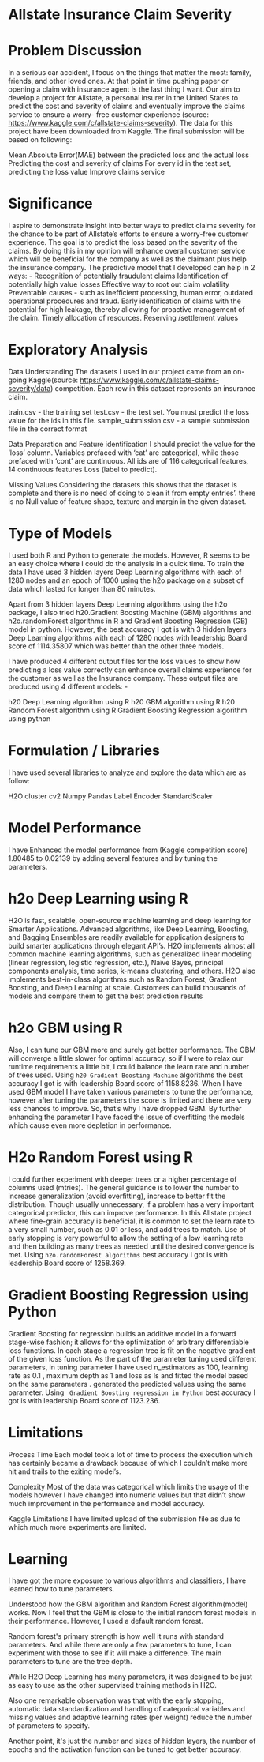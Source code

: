 # Allstate Insurance Claim Severity

# Problem Discussion
  In a serious car accident, I focus on the things that matter the most: family, friends, and other loved ones. At that point in time     pushing paper or opening a claim with insurance agent is the last thing I want. Our aim to develop a project for Allstate, a personal   insurer in the United States to predict the cost and severity of claims and eventually improve the claims service to ensure a worry-     free customer experience (source: https://www.kaggle.com/c/allstate-claims-severity). The data for this project have been downloaded     from Kaggle. The final submission will be based on following:

  Mean Absolute Error(MAE) between the predicted loss and the actual loss
  Predicting the cost and severity of claims
  For every id in the test set, predicting the loss value
  Improve claims service

# Significance
  I aspire to demonstrate insight into better ways to predict claims severity for the chance to be part of Allstate’s efforts to ensure   a worry-free customer experience. The goal is to predict the loss based on the severity of the claims. By doing this in my opinion       will enhance overall customer service which will be beneficial for the company as well as the claimant plus help the insurance           company. The predictive model that I developed can help in 2 ways: -
  Recognition of potentially fraudulent claims
  Identification of potentially high value losses
  Effective way to root out claim volatility
  Preventable causes - such as inefficient processing, human error, outdated operational procedures and fraud.
  Early identification of claims with the potential for high leakage, thereby allowing for proactive management of the claim.
  Timely allocation of resources.
  Reserving /settlement values

# Exploratory Analysis
  Data Understanding
  The datasets I used in our project came from an on-going Kaggle(source: https://www.kaggle.com/c/allstate-claims-severity/data)         competition. Each row in this dataset represents an insurance claim. 

  train.csv - the training set
  test.csv - the test set. You must predict the loss value for the ids in this file.
  sample_submission.csv - a sample submission file in the correct format


  Data Preparation and Feature identification
  I should predict the value for the ‘loss’ column. Variables prefaced with ‘cat’ are categorical, while those prefaced with ‘cont’ are   continuous. All ids are of 116 categorical features, 14 continuous features Loss (label to predict).


  Missing Values
  Considering the datasets this shows that the dataset is complete and there is no need of doing to clean it from empty entries’. there   is no Null value of feature shape, texture and margin in the given dataset.


# Type of Models

  I used both R and Python to generate the models. However, R seems to be an easy choice where I could do the analysis in a quick time.   To train the data I have used 3 hidden layers Deep Learning algorithms with each of 1280 nodes and an epoch of 1000 using the h2o       package on a subset of data which lasted for longer than 80 minutes.

  Apart from 3 hidden layers Deep Learning algorithms using the h2o package, I also tried h20.Gradient Boosting Machine (GBM) algorithms    and h2o.randomForest algorithms in R and Gradient Boosting Regression (GB) model in python. However, the best accuracy I got is with   3 hidden layers Deep Learning algorithms with each of 1280 nodes with leadership Board score of 1114.35807 which was better than the     other three models.


  I have produced 4 different output files for the loss values to show how predicting a loss value correctly can enhance overall claims   experience for the customer as well as the Insurance company. These output files are produced using 4 different models: -

  h20 Deep Learning algorithm using R
 	h20 GBM algorithm using R
  h20 Random Forest algorithm using R
  Gradient Boosting Regression algorithm using python


# Formulation / Libraries

 I have used several libraries to analyze and explore the data which are as follow:

 H2O cluster
 cv2
 Numpy
 Pandas
 Label Encoder
 StandardScaler

# Model Performance

 I have Enhanced the model performance from (Kaggle competition score) 1.80485 to 0.02139 by adding several features and by tuning the parameters. 


# h2o Deep Learning using R
 H2O is fast, scalable, open-source machine learning and deep learning for Smarter Applications. Advanced algorithms, like Deep Learning, Boosting, and Bagging Ensembles are readily available for application designers to build smarter applications through elegant API’s. H2O implements almost all common machine learning algorithms, such as generalized linear modeling (linear regression, logistic regression, etc.), Naïve Bayes, principal components analysis, time series, k-means clustering, and others. H2O also implements best-in-class algorithms such as Random Forest, Gradient Boosting, and Deep Learning at scale. Customers can build thousands of models and compare them to get the best prediction results
 
# h2o GBM using R
 Also, I can tune our GBM more and surely get better performance. The GBM will converge a little slower for optimal accuracy, so if I were to relax our runtime requirements a little bit, I could balance the learn rate and number of trees used. Using `h20 Gradient Boosting Machine` algorithms the best accuracy I got is with leadership Board score of 1158.8236. When I have used GBM model I have taken various parameters to tune the performance, however after tuning the parameters the score is limited and there are very less chances to improve. So, that’s why I have dropped GBM. By further enhancing the parameter I have faced the issue of overfitting the models which cause even more depletion in performance.

# H2o Random Forest using R
 I could further experiment with deeper trees or a higher percentage of columns used (mtries). The general guidance is to lower the number to increase generalization (avoid overfitting), increase to better fit the distribution. Though usually unnecessary, if a problem has a very important categorical predictor, this can improve performance. In this Allstate project where fine-grain accuracy is beneficial, it is common to set the learn rate to a very small number, such as 0.01 or less, and add trees to match. Use of early stopping is very powerful to allow the setting of a low learning rate and then building as many trees as needed until the desired convergence is met. Using `h2o.randomForest algorithms` best accuracy I got is with leadership Board score of 1258.369.

# Gradient Boosting Regression using Python
 Gradient Boosting for regression builds an additive model in a forward stage-wise fashion; it allows for the optimization of arbitrary  differentiable loss functions. In each stage a regression tree is fit on the negative gradient of the given loss function. As the part of the parameter tuning used different parameters, in tuning parameter I have used n_estimators as 100, learning rate as 0.1 , maximum depth as 1 and loss as ls and fitted the model based on the same parameters . generated the predicted values using the same parameter. Using ` Gradient Boosting regression in Python` best accuracy I got is with leadership Board score of 1123.236.
 
 
# Limitations

 Process Time
 Each model took a lot of time to process the execution which has certainly became a drawback because of which I couldn’t make more hit   and trails to the exiting model’s.

 Complexity
 Most of the data was categorical which limits the usage of the models however I have changed into numeric values but that didn’t show     much improvement in the performance and model accuracy. 

 Kaggle Limitations
 I have limited upload of the submission file as due to which much more experiments are limited.

# Learning

  I have got the more exposure to various algorithms and classifiers, I have learned how to tune parameters.
  
  Understood how the GBM algorithm and Random Forest algorithm(model) works. Now I feel that the GBM is close to the initial random forest models in their performance. However, I used a default random forest. 
  
  Random forest's primary strength is how well it runs with standard parameters. And while there are only a few parameters to tune, I can experiment with those to see if it will make a difference. The main parameters to tune are the tree depth. 
  
  While H2O Deep Learning has many parameters, it was designed to be just as easy to use as the other supervised training methods in H2O.
  
  Also one remarkable observation was that with the early stopping, automatic data standardization and handling of categorical variables and missing values and adaptive learning rates (per weight) reduce the number of parameters to specify. 
  
  Another point, it's just the number and sizes of hidden layers, the number of epochs and the activation function can be tuned to get better accuracy.
